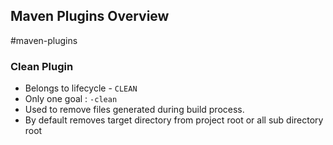 ## Maven Plugins Overview
#maven-plugins

### Clean Plugin
- Belongs to lifecycle - `CLEAN`
- Only one goal : `-clean`
- Used to remove files generated during build process.
- By default removes target directory from project root or all sub directory root


